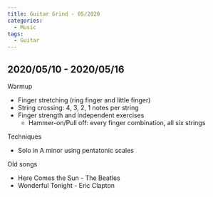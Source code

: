 ```yaml
---
title: Guitar Grind - 05/2020
categories:
  - Music
tags:
  - Guitar
---
```


## 2020/05/10 - 2020/05/16
Warmup
  - Finger stretching (ring finger and little finger)
  - String crossing: 4, 3, 2, 1 notes per string
  - Finger strength and independent exercises
    - Hammer-on/Pull off: every finger combination, all six strings

Techniques
  - Solo in A minor using pentatonic scales

Old songs
  - Here Comes the Sun - The Beatles
  - Wonderful Tonight  - Eric Clapton
